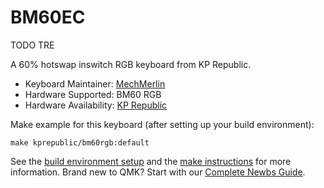 # BM60EC

TODO TRE

A 60% hotswap inswitch RGB keyboard from KP Republic. 

* Keyboard Maintainer: [MechMerlin](https://github.com/mechmerlin)
* Hardware Supported: BM60 RGB
* Hardware Availability: [KP Republic](https://kprepublic.com/products/bm60-rgb-60-gh60-hot-swappable-pcb-programmed-qmk-firmware-type-c)

Make example for this keyboard (after setting up your build environment):

    make kprepublic/bm60rgb:default

See the [build environment setup](https://docs.qmk.fm/#/getting_started_build_tools) and the [make instructions](https://docs.qmk.fm/#/getting_started_make_guide) for more information. Brand new to QMK? Start with our [Complete Newbs Guide](https://docs.qmk.fm/#/newbs).
